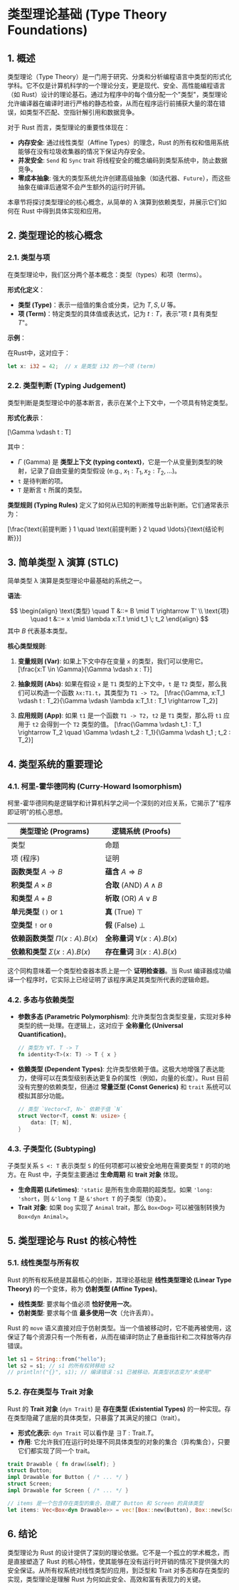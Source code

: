 # 类型理论基础 (Type Theory Foundations)

## 1. 概述

类型理论（Type Theory）是一门用于研究、分类和分析编程语言中类型的形式化学科。它不仅是计算机科学的一个理论分支，更是现代、安全、高性能编程语言（如 Rust）设计的理论基石。通过为程序中的每个值分配一个"类型"，类型理论允许编译器在编译时进行严格的静态检查，从而在程序运行前捕获大量的潜在错误，如类型不匹配、空指针解引用和数据竞争。

对于 Rust 而言，类型理论的重要性体现在：

- **内存安全**: 通过线性类型（Affine Types）的理念，Rust 的所有权和借用系统能够在没有垃圾收集器的情况下保证内存安全。
- **并发安全**: `Send` 和 `Sync` trait 将线程安全的概念编码到类型系统中，防止数据竞争。
- **零成本抽象**: 强大的类型系统允许创建高级抽象（如迭代器、`Future`），而这些抽象在编译后通常不会产生额外的运行时开销。

本章节将探讨类型理论的核心概念，从简单的 λ 演算到依赖类型，并展示它们如何在 Rust 中得到具体实现和应用。

## 2. 类型理论的核心概念

### 2.1. 类型与项

在类型理论中，我们区分两个基本概念：类型（types）和项（terms）。

**形式化定义**：

- **类型 (Type)**：表示一组值的集合或分类，记为 $T, S, U$ 等。
- **项 (Term)**：特定类型的具体值或表达式，记为 $t : T$，表示"项 $t$ 具有类型 $T$"。

**示例**：

在Rust中，这对应于：

```rust
let x: i32 = 42;  // x 是类型 i32 的一个项 (term)
```

### 2.2. 类型判断 (Typing Judgement)

类型判断是类型理论中的基本断言，表示在某个上下文中，一个项具有特定类型。

**形式化表示**：

\[\Gamma \vdash t : T\]

其中：

- $\Gamma$ (Gamma) 是 **类型上下文 (typing context)**，它是一个从变量到类型的映射，记录了自由变量的类型假设 (e.g., $x_1:T_1, x_2:T_2, \ldots$)。
- `t` 是待判断的项。
- `T` 是断言 `t` 所属的类型。

**类型规则 (Typing Rules)** 定义了如何从已知的判断推导出新判断。它们通常表示为：

\[\frac{\text{前提判断 } 1 \quad \text{前提判断 } 2 \quad \ldots}{\text{结论判断}}\]

## 3. 简单类型 λ 演算 (STLC)

简单类型 λ 演算是类型理论中最基础的系统之一。

**语法**:

$$
\begin{align}
\text{类型} \quad T &::= B \mid T \rightarrow T' \\
\text{项} \quad t &::= x \mid \lambda x:T.t \mid t_1 \; t_2
\end{align}
$$
其中 $B$ 代表基本类型。

**核心类型规则**:

1. **变量规则 (Var)**: 如果上下文中存在变量 `x` 的类型，我们可以使用它。
    \[\frac{x:T \in \Gamma}{\Gamma \vdash x : T}\]

2. **抽象规则 (Abs)**: 如果在假设 `x` 是 `T1` 类型的上下文中，`t` 是 `T2` 类型，那么我们可以构造一个函数 `λx:T1.t`，其类型为 `T1 -> T2`。
    \[\frac{\Gamma, x:T_1 \vdash t : T_2}{\Gamma \vdash \lambda x:T_1.t : T_1 \rightarrow T_2}\]

3. **应用规则 (App)**: 如果 `t1` 是一个函数 `T1 -> T2`，`t2` 是 `T1` 类型，那么将 `t1` 应用于 `t2` 会得到一个 `T2` 类型的值。
    \[\frac{\Gamma \vdash t_1 : T_1 \rightarrow T_2 \quad \Gamma \vdash t_2 : T_1}{\Gamma \vdash t_1 \; t_2 : T_2}\]

## 4. 类型系统的重要理论

### 4.1. 柯里-霍华德同构 (Curry-Howard Isomorphism)

柯里-霍华德同构是逻辑学和计算机科学之间一个深刻的对应关系，它揭示了"程序即证明"的核心思想。

| 类型理论 (Programs) | 逻辑系统 (Proofs) |
|---|---|
| 类型 | 命题 |
| 项 (程序) | 证明 |
| **函数类型** $A \rightarrow B$ | **蕴含** $A \Rightarrow B$ |
| **积类型** $A \times B$ | **合取** (AND) $A \wedge B$ |
| **和类型** $A + B$ | **析取** (OR) $A \vee B$ |
| **单元类型** `()` or `1` | **真** (True) $\top$ |
| **空类型** `!` or `0` | **假** (False) $\bot$ |
| **依赖函数类型** $\Pi (x:A).B(x)$ | **全称量词** $\forall (x:A).B(x)$ |
| **依赖和类型** $\Sigma (x:A).B(x)$ | **存在量词** $\exists (x:A).B(x)$ |

这个同构意味着一个类型检查器本质上是一个 **证明检查器**。当 Rust 编译器成功编译一个程序时，它实际上已经证明了该程序满足其类型所代表的逻辑命题。

### 4.2. 多态与依赖类型

- **参数多态 (Parametric Polymorphism)**: 允许类型包含类型变量，实现对多种类型的统一处理。在逻辑上，这对应于 **全称量化 (Universal Quantification)**。

  ```rust
  // 类型为 ∀T. T -> T
  fn identity<T>(x: T) -> T { x }
  ```

- **依赖类型 (Dependent Types)**: 允许类型依赖于值。这极大地增强了表达能力，使得可以在类型级别表达更复杂的属性（例如，向量的长度）。Rust 目前没有完整的依赖类型，但通过 **常量泛型 (Const Generics)** 和 `trait` 系统可以模拟其部分功能。

  ```rust
  // 类型 `Vector<T, N>` 依赖于值 `N`
  struct Vector<T, const N: usize> {
      data: [T; N],
  }
  ```

### 4.3. 子类型化 (Subtyping)

子类型关系 `S <: T` 表示类型 `S` 的任何项都可以被安全地用在需要类型 `T` 的项的地方。在 Rust 中，子类型主要通过 **生命周期** 和 **trait 对象** 体现。

- **生命周期 (Lifetimes)**: `'static` 是所有生命周期的超类型。如果 `'long: 'short`，则 `&'long T` 是 `&'short T` 的子类型（协变）。
- **Trait 对象**: 如果 `Dog` 实现了 `Animal` trait，那么 `Box<Dog>` 可以被强制转换为 `Box<dyn Animal>`。

## 5. 类型理论与 Rust 的核心特性

### 5.1. 线性类型与所有权

Rust 的所有权系统是其最核心的创新，其理论基础是 **线性类型理论 (Linear Type Theory)** 的一个变体，称为 **仿射类型 (Affine Types)**。

- **线性类型**: 要求每个值必须 **恰好使用一次**。
- **仿射类型**: 要求每个值 **最多使用一次**（允许丢弃）。

Rust 的 `move` 语义直接对应于仿射类型。当一个值被移动时，它不能再被使用，这保证了每个资源只有一个所有者，从而在编译时防止了悬垂指针和二次释放等内存错误。

```rust
let s1 = String::from("hello");
let s2 = s1; // s1 的所有权转移给 s2
// println!("{}", s1); // 编译错误：s1 已被移动，其类型状态变为"未使用"
```

### 5.2. 存在类型与 Trait 对象

Rust 的 **Trait 对象** (`dyn Trait`) 是 **存在类型 (Existential Types)** 的一种实现。存在类型隐藏了底层的具体类型，只暴露了其满足的接口（trait）。

- **形式化表示**: `dyn Trait` 可以看作是 $\exists T: \text{Trait}. T$。
- **作用**: 它允许我们在运行时处理不同具体类型的对象的集合（异构集合），只要它们都实现了同一个 trait。

```rust
trait Drawable { fn draw(&self); }
struct Button;
impl Drawable for Button { /* ... */ }
struct Screen;
impl Drawable for Screen { /* ... */ }

// items 是一个包含存在类型的集合，隐藏了 Button 和 Screen 的具体类型
let items: Vec<Box<dyn Drawable>> = vec![Box::new(Button), Box::new(Screen)];
```

## 6. 结论

类型理论为 Rust 的设计提供了深刻的理论依据。它不是一个孤立的学术概念，而是直接塑造了 Rust 的核心特性，使其能够在没有运行时开销的情况下提供强大的安全保证。从所有权系统对线性类型的应用，到泛型和 Trait 对多态和存在类型的实现，类型理论是理解 Rust 为何如此安全、高效和富有表现力的关键。
